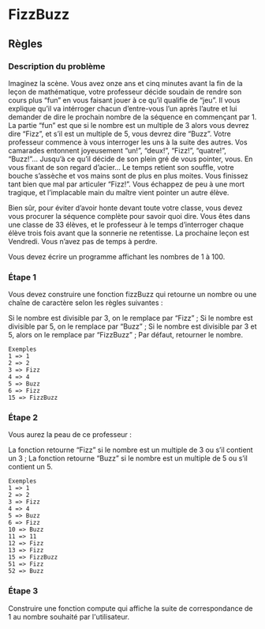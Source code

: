# FizzBuzz
## Règles
### Description du problème
Imaginez la scène. Vous avez onze ans et cinq minutes avant la fin de la leçon de mathématique, votre professeur décide soudain de rendre son cours plus “fun” en vous faisant jouer à ce qu’il qualifie de “jeu”. Il vous explique qu’il va intérroger chacun d’entre-vous l’un après l’autre et lui demander de dire le prochain nombre de la séquence en commençant par 1. La partie “fun” est que si le nombre est un multiple de 3 alors vous devrez dire “Fizz”, et s’il est un multiple de 5, vous devrez dire “Buzz”.
Votre professeur commence à vous interroger les uns à la suite des autres. Vos camarades entonnent joyeusement “un!”, “deux!”, “Fizz!”, “quatre!”, “Buzz!”… Jusqu’à ce qu’il décide de son plein gré de vous pointer, vous. En vous fixant de son regard d’acier… Le temps retient son souffle, votre bouche s’assèche et vos mains sont de plus en plus moites. Vous finissez tant bien que mal par articuler “Fizz!”.
Vous échappez de peu à une mort tragique, et l’implacable main du maître vient pointer un autre élève.

Bien sûr, pour éviter d’avoir honte devant toute votre classe, vous devez vous procurer la séquence complète pour savoir quoi dire. Vous êtes dans une classe de 33 élèves, et le professeur à le temps d’interroger chaque élève trois fois avant que la sonnerie ne retentisse. La prochaine leçon est Vendredi. Vous n’avez pas de temps à perdre.

Vous devez écrire un programme affichant les nombres de 1 à 100.

### Étape 1
Vous devez construire une fonction fizzBuzz qui retourne un nombre ou une chaîne de caractère selon les règles suivantes :

Si le nombre est divisible par 3, on le remplace par “Fizz” ;
Si le nombre est divisible par 5, on le remplace par “Buzz” ;
Si le nombre est divisible par 3 et 5, alors on le remplace par “FizzBuzz” ;
Par défaut, retourner le nombre.

```
Exemples
1 => 1
2 => 2
3 => Fizz
4 => 4
5 => Buzz
6 => Fizz
15 => FizzBuzz
```

### Étape 2
Vous aurez la peau de ce professeur :

La fonction retourne “Fizz” si le nombre est un multiple de 3 ou s’il contient un 3 ;
La fonction retourne “Buzz” si le nombre est un multiple de 5 ou s’il contient un 5.

```
Exemples
1 => 1
2 => 2
3 => Fizz
4 => 4
5 => Buzz
6 => Fizz
10 => Buzz
11 => 11
12 => Fizz
13 => Fizz
15 => FizzBuzz
51 => Fizz
52 => Buzz
```

### Étape 3
Construire une fonction compute qui affiche la suite de correspondance de 1 au nombre souhaité par l'utilisateur.

